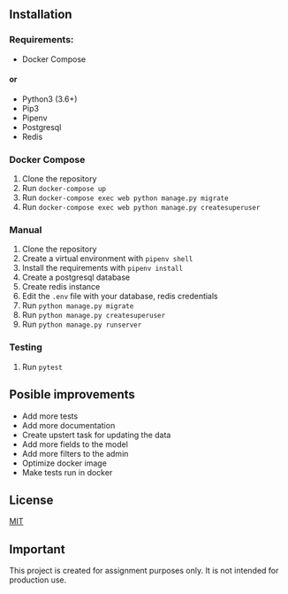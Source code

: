 ## Installation
### Requirements:
 - Docker Compose

#### or

   - Python3 (3.6+)
   - Pip3
   - Pipenv
   - Postgresql
   - Redis

### Docker Compose
1. Clone the repository
2. Run `docker-compose up`
3. Run `docker-compose exec web python manage.py migrate`
4. Run `docker-compose exec web python manage.py createsuperuser`

### Manual
1. Clone the repository
2. Create a virtual environment with `pipenv shell`
3. Install the requirements with `pipenv install`
4. Create a postgresql database
5. Create redis instance
6. Edit the `.env` file with your database, redis credentials
7. Run `python manage.py migrate`
8. Run `python manage.py createsuperuser`
9. Run `python manage.py runserver`

### Testing
1. Run `pytest`

## Posible improvements
- Add more tests
- Add more documentation
- Create upstert task for updating the data
- Add more fields to the model
- Add more filters to the admin
- Optimize docker image
- Make tests run in docker

## License
[MIT](https://choosealicense.com/licenses/mit/)


## Important
This project is created for assignment purposes only. It is not intended for production use.